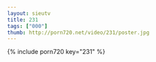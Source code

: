 ```yaml
--- 
layout: sieutv
title: 231
tags: ["000"]
thumb: http://porn720.net/video/231/poster.jpg
---
```

{% include porn720 key="231" %} 

